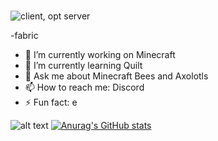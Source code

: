 ###
![client, opt server](https://img.shields.io/badge/environment-client%2c%20opt%20server-536a9e?style=flat-square)

-fabric
- 🔭 I’m currently working on Minecraft
- 🌱 I’m currently learning Quilt
- 💬 Ask me about Minecraft Bees and Axolotls
- 📫 How to reach me: Discord
- ⚡ Fun fact: e 

![alt text]([https://github.com/BuzzyBumbleBees/BuzzyBumbleBees/blob/TestBranch/locker.jpg?raw=true](https://github.com/BuzzyAxolotls/BuzzyAxolotls/blob/a1df0830ad65ccf7e9c161ea3bc41a4ad076f305/FjE2OW4XEAE6j7U.png))
[![Anurag's GitHub stats](https://github-readme-stats.vercel.app/api?username=BuzzyAxolotls)](https://github.com/anuraghazra/github-readme-stats)
